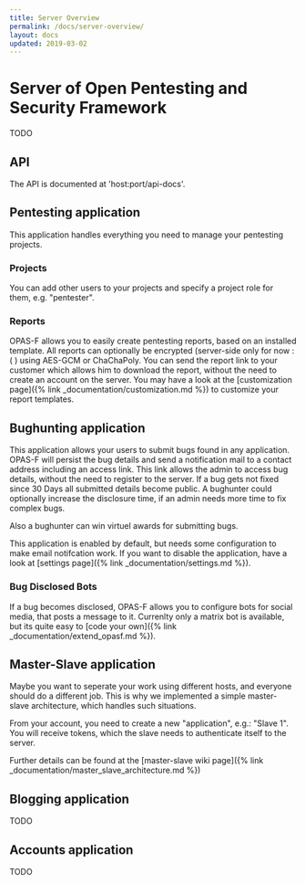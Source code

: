 ```yaml
---
title: Server Overview
permalink: /docs/server-overview/
layout: docs
updated: 2019-03-02
---
```


# Server of Open Pentesting and Security Framework
TODO

## API
The API is documented at 'host:port/api-docs'.

## Pentesting application
This application handles everything you need to manage your pentesting projects.

### Projects
You can add other users to your projects and specify a project role for them, e.g. "pentester". 

### Reports
OPAS-F allows you to easily create pentesting reports, based on an installed template. 
All reports can optionally be encrypted (server-side only for now :( ) 
using AES-GCM or ChaChaPoly. You can send the report link to your customer 
which allows him to download the report, without the need to create an account 
on the server. You may have a look at the [customization page]({% link _documentation/customization.md %}) 
to customize your report templates.


## Bughunting application
This application allows your users to submit bugs found in any application. 
OPAS-F will persist the bug details and send a notification mail to a contact 
address including an access link. This link allows the admin to access bug details, 
without the need to register to the server. If a bug gets not fixed since 30 Days 
all submitted details become public.
A bughunter could optionally increase the disclosure time, if an admin needs more 
time to fix complex bugs.

Also a bughunter can win virtuel awards for submitting bugs. 

This application is enabled by default, but needs some configuration to make email 
notifcation work. If you want to disable the application, have a 
look at [settings page]({% link _documentation/settings.md %}).


### Bug Disclosed Bots
If a bug becomes disclosed, OPAS-F allows you to configure bots for social media, 
that posts a message to it. Currenlty only a matrix bot is available, 
but its quite easy to [code your own]({% link _documentation/extend_opasf.md %}).



## Master-Slave application
Maybe you want to seperate your work using different hosts, 
and everyone should do a different job. 
This is why we implemented a simple master-slave architecture, which handles such situations. 

From your account, you need to create a new "application", e.g.: 
"Slave 1". You will receive tokens, which the slave needs to authenticate itself to the server. 

Further details can be found at the 
[master-slave wiki page]({% link _documentation/master_slave_architecture.md %})

## Blogging application
TODO

## Accounts application
TODO